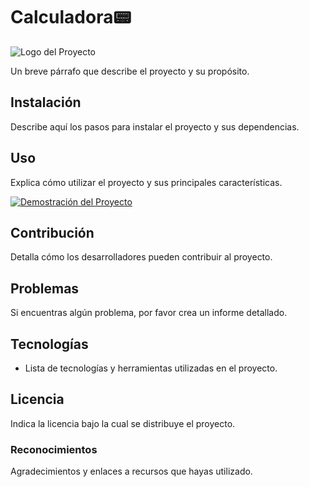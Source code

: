 # Calculadora📟

![Logo del Proyecto](https://st2.depositphotos.com/1552219/9330/i/450/depositphotos_93303606-stock-photo-calculator-options-counter.jpg)

Un breve párrafo que describe el proyecto y su propósito.

## Instalación

Describe aquí los pasos para instalar el proyecto y sus dependencias.

## Uso

Explica cómo utilizar el proyecto y sus principales características.

[![Demostración del Proyecto](ruta/a/miniatura.jpg)](enlace/al/video)

## Contribución

Detalla cómo los desarrolladores pueden contribuir al proyecto.

## Problemas

Si encuentras algún problema, por favor crea un informe detallado.

## Tecnologías

- Lista de tecnologías y herramientas utilizadas en el proyecto.

## Licencia

Indica la licencia bajo la cual se distribuye el proyecto.

### Reconocimientos

Agradecimientos y enlaces a recursos que hayas utilizado.

